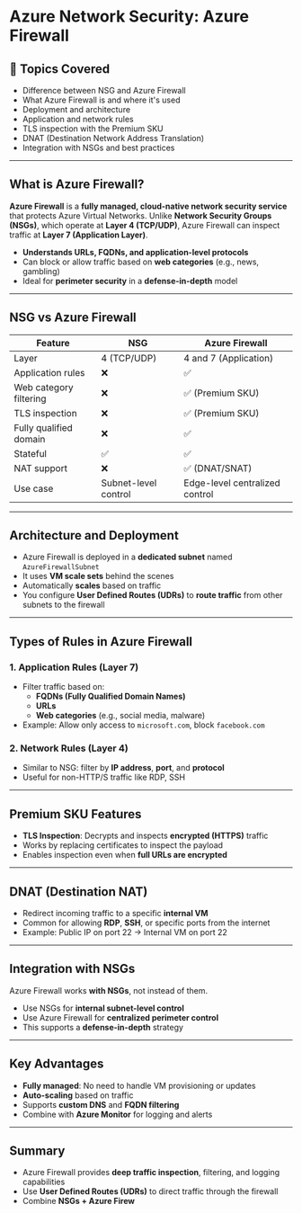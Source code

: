 # Azure Network Security: Azure Firewall

## 🔹 Topics Covered
- Difference between NSG and Azure Firewall
- What Azure Firewall is and where it's used
- Deployment and architecture
- Application and network rules
- TLS inspection with the Premium SKU
- DNAT (Destination Network Address Translation)
- Integration with NSGs and best practices

---

## What is Azure Firewall?

**Azure Firewall** is a **fully managed, cloud-native network security service** that protects Azure Virtual Networks. Unlike **Network Security Groups (NSGs)**, which operate at **Layer 4 (TCP/UDP)**, Azure Firewall can inspect traffic at **Layer 7 (Application Layer)**.

- **Understands URLs, FQDNs, and application-level protocols**
- Can block or allow traffic based on **web categories** (e.g., news, gambling)
- Ideal for **perimeter security** in a **defense-in-depth** model

---

## NSG vs Azure Firewall

| Feature                    | NSG                         | Azure Firewall                 |
|---------------------------|-----------------------------|--------------------------------|
| Layer                     | 4 (TCP/UDP)                 | 4 and 7 (Application)          |
| Application rules         | ❌                          | ✅                             |
| Web category filtering    | ❌                          | ✅ (Premium SKU)               |
| TLS inspection            | ❌                          | ✅ (Premium SKU)               |
| Fully qualified domain    | ❌                          | ✅                             |
| Stateful                  | ✅                          | ✅                             |
| NAT support               | ❌                          | ✅ (DNAT/SNAT)                 |
| Use case                 | Subnet-level control         | Edge-level centralized control |

---

## Architecture and Deployment

- Azure Firewall is deployed in a **dedicated subnet** named `AzureFirewallSubnet`
- It uses **VM scale sets** behind the scenes
- Automatically **scales** based on traffic
- You configure **User Defined Routes (UDRs)** to **route traffic** from other subnets to the firewall

---

## Types of Rules in Azure Firewall

### 1. **Application Rules** (Layer 7)
- Filter traffic based on:
  - **FQDNs (Fully Qualified Domain Names)**
  - **URLs**
  - **Web categories** (e.g., social media, malware)
- Example: Allow only access to `microsoft.com`, block `facebook.com`

### 2. **Network Rules** (Layer 4)
- Similar to NSG: filter by **IP address**, **port**, and **protocol**
- Useful for non-HTTP/S traffic like RDP, SSH

---

## Premium SKU Features

- **TLS Inspection**: Decrypts and inspects **encrypted (HTTPS)** traffic
- Works by replacing certificates to inspect the payload
- Enables inspection even when **full URLs are encrypted**

---

## DNAT (Destination NAT)

- Redirect incoming traffic to a specific **internal VM**
- Common for allowing **RDP**, **SSH**, or specific ports from the internet
- Example: Public IP on port 22 → Internal VM on port 22

---

## Integration with NSGs

Azure Firewall works **with NSGs**, not instead of them.

- Use NSGs for **internal subnet-level control**
- Use Azure Firewall for **centralized perimeter control**
- This supports a **defense-in-depth** strategy

---

## Key Advantages

- **Fully managed**: No need to handle VM provisioning or updates
- **Auto-scaling** based on traffic
- Supports **custom DNS** and **FQDN filtering**
- Combine with **Azure Monitor** for logging and alerts

---

## Summary

- Azure Firewall provides **deep traffic inspection**, filtering, and logging capabilities
- Use **User Defined Routes (UDRs)** to direct traffic through the firewall
- Combine **NSGs + Azure Firew**
